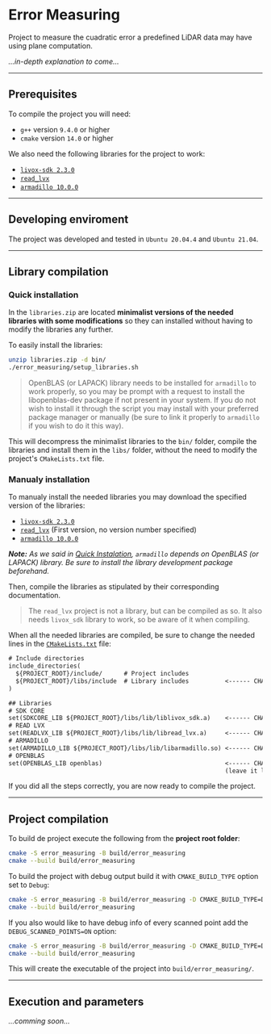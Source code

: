# Error Measuring

Project to measure the cuadratic error a predefined LiDAR data may have using plane computation.

*...in-depth explanation to come...*

---

## Prerequisites

To compile the project you will need:

- `g++` version `9.4.0` or higher
- `cmake` version `14.0` or higher

We also need the following libraries for the project to work:

- [`livox-sdk 2.3.0`](https://github.com/Livox-SDK/Livox-SDK/releases/tag/v2.3.0)
- [`read_lvx`](https://github.com/michalpelka/read_lvx)
- [`armadillo 10.0.0`](https://sourceforge.net/projects/arma/files/)

---

## Developing enviroment

The project was developed and tested in `Ubuntu 20.04.4` and `Ubuntu 21.04`.

---

## Library compilation

### Quick installation

In the `libraries.zip` are located **minimalist versions of the needed libraries with some modifications** so they can installed without having to modify the libraries any further.

To easily install the libraries:

```bash
unzip libraries.zip -d bin/
./error_measuring/setup_libraries.sh
```

> OpenBLAS (or LAPACK) library needs to be installed for `armadillo` to work properly, so you may be prompt with a request to install the libopenblas-dev package if not present in your system. If you do not wish to install it through the script you may install with your preferred package manager or manually (be sure to link it properly to `armadillo` if you wish to do it this way).

This will decompress the minimalist libraries to the `bin/` folder, compile the libraries and install them in the `libs/` folder, without the need to modify the project's `CMakeLists.txt` file.

### Manualy installation

To manualy install the needed libraries you may download the specified version of the libraries:

- [`livox-sdk 2.3.0`](https://github.com/Livox-SDK/Livox-SDK/releases/tag/v2.3.0)
- [`read_lvx`](https://github.com/michalpelka/read_lvx) (First version, no version number specified)
- [`armadillo 10.0.0`](https://sourceforge.net/projects/arma/files/)

***Note:*** *As we said in [Quick Instalation](#quick-installation), `armadillo` depends on OpenBLAS (or LAPACK) library. Be sure to install the library development package beforehand.*

Then, compile the libraries as stipulated by their corresponding documentation.

> The `read_lvx` project is not a library, but can be compiled as so. It also needs `livox_sdk` library to work, so be aware of it when compiling.

When all the needed libraries are compiled, be sure to change the needed lines in the [`CMakeLists.txt`](CMakeLists.txt) file:

```txt
# Include directories
include_directories(
  ${PROJECT_ROOT}/include/      # Project includes
  ${PROJECT_ROOT}/libs/include  # Library includes          <------ CHANGE THIS to the location of the libraries' includes
)

## Libraries
# SDK CORE
set(SDKCORE_LIB ${PROJECT_ROOT}/libs/lib/liblivox_sdk.a)    <------ CHANGE THIS to the location of the compiled livox_sdk lib
# READ LVX
set(READLVX_LIB ${PROJECT_ROOT}/libs/lib/libread_lvx.a)     <------ CHANGE THIS to the location of the compiled read_lvx lib
# ARMADILLO
set(ARMADILLO_LIB ${PROJECT_ROOT}/libs/lib/libarmadillo.so) <------ CHANGE THIS to the location of the compiled armadillo lib
# OPENBLAS
set(OPENBLAS_LIB openblas)                                  <------ CHANGE THIS to the location of the compiled OpenBLAS lib
                                                            (leave it like this if you installed it through the package manager)
```

If you did all the steps correctly, you are now ready to compile the project.

---

## Project compilation

To build de project execute the following from the **project root folder**:

```bash
cmake -S error_measuring -B build/error_measuring
cmake --build build/error_measuring
```

To build the project with debug output build it with `CMAKE_BUILD_TYPE` option set to `Debug`:

```bash
cmake -S error_measuring -B build/error_measuring -D CMAKE_BUILD_TYPE=Debug
cmake --build build/error_measuring
```

If you also would like to have debug info of every scanned point add the `DEBUG_SCANNED_POINTS=ON` option:

```bash
cmake -S error_measuring -B build/error_measuring -D CMAKE_BUILD_TYPE=Debug -D DEBUG_SCANNED_POINTS=ON
cmake --build build/error_measuring
```

This will create the executable of the project into `build/error_measuring/`.

---

## Execution and parameters

*...comming soon...*
